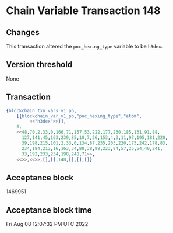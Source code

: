 # Chain Variable Transaction 148

## Changes

This transaction altered the `poc_hexing_type` variable to be `h3dex`.

## Version threshold

None

## Transaction

```erlang
{blockchain_txn_vars_v1_pb,
    [{blockchain_var_v1_pb,"poc_hexing_type","atom",
         <<"h3dex">>}],
    0,
    <<48,70,2,33,0,166,71,157,53,222,177,230,185,131,91,88,
      127,141,45,163,239,85,10,7,26,153,4,3,11,97,195,181,220,
      39,198,215,101,2,33,0,134,87,235,205,220,175,242,178,83,
      234,184,213,16,163,34,88,38,98,223,94,57,25,54,40,241,
      33,192,233,234,198,248,71>>,
    <<>>,<<>>,[],[],148,[],[],[]}
```

## Acceptance block

1469951

## Acceptance block time

Fri Aug 08 12:07:32 PM UTC 2022
